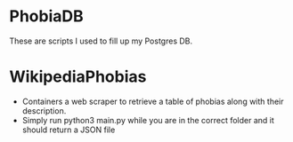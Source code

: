 # PhobiaDB
These are scripts I used to fill up my Postgres DB.

# WikipediaPhobias
  - Containers a web scraper to retrieve a table of phobias along with their description.
  - Simply run python3 main.py while you are in the correct folder and it should return a JSON file

